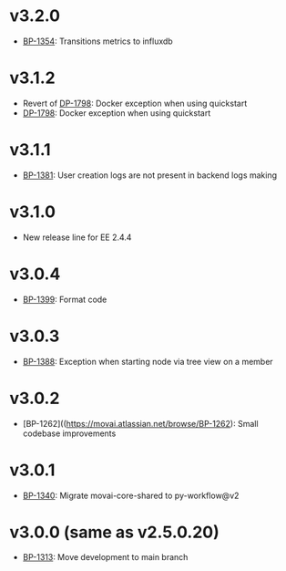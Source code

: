 # v3.2.0
- [BP-1354](https://movai.atlassian.net/browse/BP-1354): Transitions metrics to influxdb

# v3.1.2
- Revert of [DP-1798](https://movai.atlassian.net/browse/DP-1798): Docker exception when using quickstart
- [DP-1798](https://movai.atlassian.net/browse/DP-1798): Docker exception when using quickstart

# v3.1.1
- [BP-1381](https://movai.atlassian.net/browse/BP-1381): User creation logs are not present in backend logs making

# v3.1.0
- New release line for EE 2.4.4

# v3.0.4
- [BP-1399](https://movai.atlassian.net/browse/BP-1399): Format code

# v3.0.3
- [BP-1388](https://movai.atlassian.net/browse/BP-1388): Exception when starting node via tree view on a member

# v3.0.2
- [BP-1262]((https://movai.atlassian.net/browse/BP-1262): Small codebase improvements

# v3.0.1
- [BP-1340](https://movai.atlassian.net/browse/BP-1340): Migrate movai-core-shared to py-workflow@v2

# v3.0.0 (same as v2.5.0.20)
- [BP-1313](https://movai.atlassian.net/browse/BP-1313): Move development to main branch

